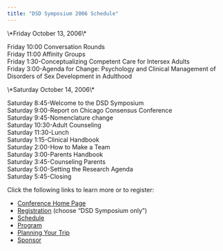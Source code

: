 ```yaml
---
title: "DSD Symposium 2006 Schedule"
---
```


<p>\*Friday October 13, 2006\*  </p>

<p>Friday 10:00 Conversation Rounds  <br />
Friday 11:00 Affinity Groups  <br />
Friday 1:30-Conceptualizing Competent Care for Intersex Adults  <br />
Friday 3:00-Agenda for Change: Psychology and Clinical Management of Disorders of Sex Development in Adulthood  </p>

<p>\*Saturday October 14, 2006\*  </p>

<p>Saturday 8:45-Welcome to the <span class="caps">DSD</span> Symposium  <br />
Saturday 9:00-Report on Chicago Consensus Conference  <br />
Saturday 9:45-Nomenclature change  <br />
Saturday 10:30-Adult Counseling  <br />
Saturday 11:30-Lunch  <br />
Saturday 1:15-Clinical Handbook  <br />
Saturday 2:00-How to Make a Team  <br />
Saturday 3:00-Parents Handbook  <br />
Saturday 3:45-Counseling Parents  <br />
Saturday 5:00-Setting the Research Agenda  <br />
Saturday 5:45-Closing  </p>





<p>Click the following links to learn more or to register:  </p>

<ul>
	<li><a href="/dsdsymposium2006/">Conference Home Page</a></li>
	<li><a href="/dsdsymposium2006/register">Registration</a> (choose &#8220;<span class="caps">DSD</span> Symposium only&#8221;)</li>
	<li><a href="/dsdsymposium2006/schedule">Schedule</a></li>
	<li><a href="/dsdsymposium2006/program">Program</a></li>
	<li><a href="/dsdsymposium2006/travel">Planning Your Trip</a></li>
	<li><a href="/dsdsymposium2006/sponsor">Sponsor</a></li>
</ul>